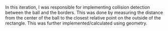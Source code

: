 In this iteration, I was responsible for implementing collision detection between the ball and the borders. This was done by measuring the distance from the center of the ball to the closest relative point on the outside of the rectangle. This was further implemented/calculated using geometry.
